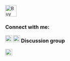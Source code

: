 <a href='https://ko-fi.com/U6U1YYQO8' target='_blank'><img height='36' style='border:0px;height:36px;' src='https://storage.ko-fi.com/cdn/kofi2.png?v=3' border='0' alt='Buy Me a Coffee at ko-fi.com' /></a>
### Connect with me:
[<img align="left" alt="Divarion-D | Instagram" width="22px" src="https://cdn.jsdelivr.net/npm/simple-icons@v3/icons/instagram.svg" />](https://www.instagram.com/divarion_d/)
[<img align="left" alt="Divarion-D | VK" width="22px" src="https://cdn.jsdelivr.net/npm/simple-icons@v3/icons/telegram.svg" />](https://t.me/Divarion_D)

### Discussion group
[<img align="left" alt="Divarion-D | VK" width="22px" src="https://cdn.jsdelivr.net/npm/simple-icons@v3/icons/telegram.svg" />]([https://t.me/Divarion_D](https://t.me/+Z6pJHzrvrMEyMDYy))
